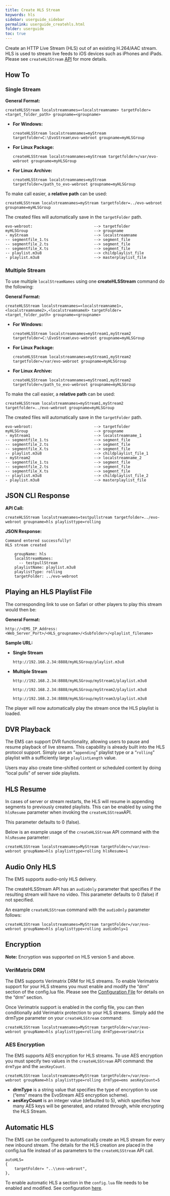 ```yaml
---
title: Create HLS Stream
keywords: hls
sidebar: userguide_sidebar
permalink: userguide_createhls.html
folder: userguide
toc: true
---
```


Create an HTTP Live Stream (HLS) out of an existing H.264/AAC stream.  HLS is used to stream live feeds to iOS devices such as iPhones and iPads. Please see `createHLSStream` [API]() for more details.



## How To

### Single Stream

**General Format:**

```
createHLSStream localstreamnames=<localstreamname> targetFolder=<target_folder_path> groupname=<groupname>

```

- **For Windows:**

  ```
  createHLSStream localstreamnames=myStream targetfolder=C:\EvoStream\evo-webroot groupname=myHLSGroup
  ```


- **For Linux Package:**

  ```
  createHLSStream localstreamnames=myStream targetfolder=/var/evo-webroot groupname=myHLSGroup
  ```

- **For Linux Archive:**

  ```
  createHLSStream localstreamnames=myStream targetfolder=/path_to_evo-webroot groupname=myHLSGroup
  ```

To make call easier, a **relative path** can be used:

```
createHLSStream localstreamnames=myStream targetfolder=../evo-webroot groupname=myHLSGroup
```

The created files will automatically save in the `targetFolder` path.

```
evo-webroot:                           --> targetfolder
myHLSGroup                             --> groupname
- myStream                             --> localstreamname
-- segmentfile_1.ts                    --> segment_file
-- segmentfile_2.ts                    --> segment_file
-- segmentfile_X.ts                    --> segment_file
-- playlist.m3u8                       --> childplaylist_file
- playlist.m3u8                        --> masterplaylist_file

```



### Multiple Stream

To use multiple `localStreamNames` using one **createHLSStream** command do the following:

**General Format:**

```
createHLSStream localstreamnames=<localstreamname1>,<localstreamname2>,<localstreamnameX> targetFolder=<target_folder_path> groupname=<groupname>

```

- **For Windows:**

  ```
  createHLSStream localstreamnames=myStream1,myStream2  targetfolder=C:\EvoStream\evo-webroot groupname=myHLSGroup
  ```

- **For Linux Package:**

  ```
  createHLSStream localstreamnames=myStream1,myStream2  targetfolder=/var/evo-webroot groupname=myHLSGroup
  ```

- **For Linux Archive:**

  ```
  createHLSStream localstreamnames=myStream1,myStream2  targetfolder=/path_to_evo-webroot groupname=myHLSGroup
  ```

To make the call easier, a **relative path** can be used:

```
createHLSStream localstreamnames=myStream1,myStream2  targetfolder=../evo-webroot groupname=myHLSGroup
```

The created files will automatically save in the `targetFolder` path.

```
evo-webroot:                           --> targetfolder
myHLSGroup                             --> groupname
- myStream1                            --> localstreamname_1
-- segmentfile_1.ts                    --> segment_file
-- segmentfile_2.ts                    --> segment_file
-- segmentfile_X.ts                    --> segment_file
-- playlist.m3u8                       --> childplaylist_file_1
- myStream2                            --> localstreamname_2
-- segmentfile_1.ts                    --> segment_file
-- segmentfile_2.ts                    --> segment_file
-- segmentfile_X.ts                    --> segment_file
-- playlist.m3u8                       --> childplaylist_file_2
- playlist.m3u8                        --> masterplaylist_file
```



## JSON CLI Response

**API Call:**

```
createHLSStream localstreamnames=testpullstream targetfolder=../evo-webroot groupname=hls playlisttype=rolling
```

**JSON Response:**

```
Command entered successfully!
HLS stream created

    groupName: hls
    localStreamNames:
      -- testpullStream
    playlistName: playlist.m3u8
    playlistType: rolling
    targetFolder: ../evo-webroot
```



## Playing an HLS Playlist File

The corresponding link to use on Safari or other players to play this stream would then be:

**General Format:**

```
http://<EMS_IP_Address:<Web_Server_Port>/<HLS_groupname>/<Subfolder>/<playlist_filename>
```

**Sample URL:**

- **Single Stream**

  ```
  http://192.168.2.34:8888/myHLSGroup/playlist.m3u8
  ```


- **Multiple Stream**

  ```
  http://192.168.2.34:8888/myHLSGroup/myStream1/playlist.m3u8
  ```

  ```
  http://192.168.2.34:8888/myHLSGroup/myStream2/playlist.m3u8
  ```

  ```
  http://192.168.2.34:8888/myHLSGroup/myStream3/playlist.m3u8
  ```

The player will now automatically play the stream once the HLS playlist is loaded.



## DVR Playback

The EMS can support DVR functionality, allowing users to pause and resume playback of live streams. This capability is already built into the HLS protocol support. Simply use an “`appending`” playlist type or a “`rolling`” playlist with a sufficiently large `playlistLength` value.

Users may also create time-shifted content or scheduled content by doing “local pulls” of server side playlists.



## HLS Resume

In cases of server or stream restarts, the HLS will resume in appending segments to previously created playlists. This can be enabled by using the `hlsResume` parameter when invoking the `createHLSStream`API.

This parameter defaults to 0 (false).

Below is an example usage of the `createHLSStream` API command with the `hlsResume` parameter:

```
createHLSStream localstreamnames=MyStream targetFolder=/var/evo-webroot groupName=hls playlisttype=rolling hlsResume=1
```



## Audio Only HLS

The EMS supports audio-only HLS delivery.

The createHLSStream API has an `audioOnly` parameter that specifies if the resulting stream will have no video. This parameter defaults to 0 (false) if not specified.

An example `createHLSStream` command with the `audioOnly` parameter follows:

```
createHLSStream localstreamnames=MyStream targetFolder=/var/evo-webroot groupName=hls playlisttype=rolling audioOnly=1

```



## Encryption

**Note:** Encryption was supported on HLS version 5 and above.



### VeriMatrix DRM

The EMS supports Verimatrix DRM for HLS streams. To enable Verimatrix support for your HLS streams you must enable and modify the “drm” section of the config.lua file. Please see the [Configuration File]() for details on the “drm” section.

Once Verimatrix support is enabled in the config file, you can then conditionally add Verimatrix protection to your HLS streams. Simply add the drmType parameter on your `createHLSStream`  command:

```
createHLSStream localstreamnames=MyStream targetFolder=/var/evo-webroot groupName=hls playlisttype=rolling drmType=verimatrix	
```



### AES Encryption

The EMS supports AES encryption for HLS streams. To use AES encryption you must specify two values in the `createHLSStream` API command: the `drmType` and the `aesKeyCount`.

```
createHLSStream localstreamnames=MyStream targetFolder=/var/evo-webroot groupName=hls playlisttype=rolling drmType=ems aesKeyCount=5
```

- **drmType** is a string value that specifies the type of encryption to use (“ems” means the EvoStream AES encryption scheme).
- **aesKeyCount** is an integer value (defaulted to 5), which specifies how many AES keys will be generated, and rotated through, while encrypting the HLS Stream.



## Automatic HLS

The EMS can be configured to automatically create an HLS stream for every new inbound stream. The details for the HLS creation are placed in the config.lua file instead of as parameters to the `createHLSStream` API call.

```
autoHLS=
{
    targetFolder= "..\\evo-webroot",
},
```

To enable automatic HLS a section in the `config.lua` file needs to be enabled and modified. See configuration [here]().
